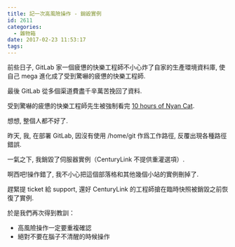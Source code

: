 ```yaml
---
title: 記一次高風險操作 - 銷毀實例
id: 2611
categories:
  - 雜物箱
date: 2017-02-23 11:53:17
tags:
---
```


前些日子, GitLab 家一個疲憊的快樂工程師不小心炸了自家的生產環境資料庫, 使自己 mega 進化成了受到驚嚇的疲憊的快樂工程師.

最後 GitLab 從多個渠道費盡千辛萬苦挽回了資料.

受到驚嚇的疲憊的快樂工程師先生被強制看完 [10 hours of Nyan Cat](https://www.youtube.com/watch?v=wZZ7oFKsKzY).

想想, 整個人都不好了.

<!--more-->

昨天, 我, 在部署 GitLab, 因沒有使用 /home/git 作爲工作路徑, 反覆出現各種路徑錯誤.

一氣之下, 我銷毀了伺服器實例（CenturyLink 不提供重灌選項）.

啊西吧!操作錯了, 我不小心把這個部落格和其他幾個小站的實例刪掉了.

趕緊提 ticket 給 support, 還好 CenturyLink 的工程師搶在臨時快照被銷毀之前恢復了實例.

於是我們再次得到教訓：

*   高風險操作一定要重複確認
*   絕對不要在腦子不清醒的時候操作
